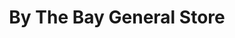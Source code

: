 ---
title: "By The Bay General Store"
url: /pike-bay/by-the-bay-general-store/
shop: convenience
---